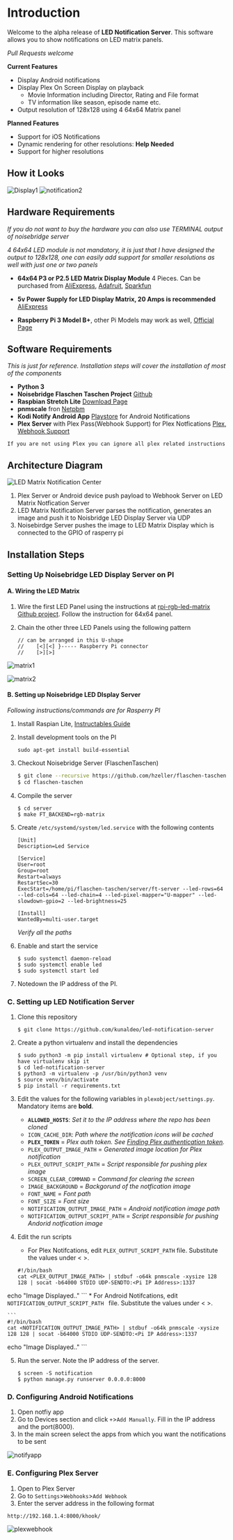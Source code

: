 # Introduction

Welcome to the alpha release of **LED Notification Server**. This software allows you to show notifications on LED matrix panels.

*Pull Requests welcome*

**Current Features**

* Display Android notifications
* Display Plex On Screen Display on playback
   * Movie Information including Director, Rating and File format
   * TV information like season, episode name etc. 
* Output resolution of 128x128 using 4 64x64 Matrix panel

**Planned Features**

* Support for iOS Notifications
* Dynamic rendering for other resolutions: **Help Needed**
* Support for higher resolutions

## How it Looks

![Display1](https://user-images.githubusercontent.com/441799/56405728-3c1cb000-628b-11e9-8c13-3e4582dc306c.jpg) ![notification2](https://user-images.githubusercontent.com/441799/56506761-13234600-653d-11e9-9382-eee23bbc630e.jpg)

## Hardware Requirements

*If you do not want to buy the hardware you can also use TERMINAL output of noisebridge server* 

*4 64x64 LED module is not mandatory, it is just that I have designed the output to 128x128, one can easily add support for smaller resolutions as well with just one or two panels*

* **64x64 P3 or P2.5 LED Matrix Display Module** 4 Pieces. Can be purchased from [AliExpress](https://www.aliexpress.com/wholesale?&SearchText=P3+64x64+led+matrix), [Adafruit](https://www.adafruit.com/product/3649), [Sparkfun](https://www.sparkfun.com/products/14824)

* **5v Power Supply for LED Display Matrix, 20 Amps is recommended** [AliExpress](https://www.aliexpress.com/wholesale?&SearchText=5v+20a+power+supply)

* **Raspberry Pi 3 Model B+**, other Pi Models may work as well, [Official Page](https://www.raspberrypi.org/products/raspberry-pi-3-model-b-plus/)

## Software Requirements

*This is just for reference. Installation steps will cover the installation of most of the components*

* **Python 3**
* **Noisebridge Flaschen Taschen Project** [Github](https://github.com/hzeller/flaschen-taschen)
* **Raspbian Stretch Lite** [Download Page](https://downloads.raspberrypi.org/raspbian_lite_latest)
* **pnmscale** fron [Netpbm](http://netpbm.sourceforge.net)
* **Kodi Notify Android App** [Playstore](https://play.google.com/store/apps/details?id=de.linuxwhatelse.android.notify) for Android Notifications
* **Plex Server** with Plex Pass(Webhook Support) for Plex Notfications [Plex](https://www.plex.tv), [Webhook Support](https://support.plex.tv/articles/115002267687-webhooks/)

```
If you are not using Plex you can ignore all plex related instructions
```

## Architecture Diagram
![LED Matrix Notification Center](https://user-images.githubusercontent.com/441799/56405556-63bf4880-628a-11e9-9a9c-124974801782.png)

1. Plex Server or Android device push payload to Webhook Server on LED Matrix Notfication Server
2. LED Matrix Notification Server parses the notification, generates an image and push it to Noisbridge LED Display Server via UDP
3. Noisebirdge Server pushes the image to LED Matrix Display which is connected to the GPIO of rasperry pi

## Installation Steps

### Setting Up Noisebridge LED Display Server on PI

#### A. Wiring the LED Matrix

1. Wire the first LED Panel using the instructions at [rpi-rgb-led-matrix Github project](https://github.com/hzeller/rpi-rgb-led-matrix/blob/master/wiring.md#wiring-diagram). Follow the instruction for 64x64 panel.
2. Chain the other three LED Panels using the following pattern

   ```
   // can be arranged in this U-shape
   //    [<][<] }----- Raspberry Pi connector
   //    [>][>]
   ```
   
![matrix1](https://user-images.githubusercontent.com/441799/56466132-111c9280-642a-11e9-9ad5-88bb75c97058.jpg)

![matrix2](https://user-images.githubusercontent.com/441799/56466134-1679dd00-642a-11e9-9ae5-560363394aa2.jpg)
   
#### B. Setting up Noisebridge LED DIsplay Server
*Following instructions/commands are for Rasperry PI*

1. Install Raspian Lite, [Instructables Guide](https://www.instructables.com/id/Install-and-Setup-Raspbian-Lite-on-Raspberry-Pi-3/)
2. Install development tools on the PI

    ```
    sudo apt-get install build-essential

    ```
3. Checkout Noisebridge Server (FlaschenTaschen)

    ```bash
    $ git clone --recursive https://github.com/hzeller/flaschen-taschen.git
    $ cd flaschen-taschen
    ```
4. Compile the server

    ```
	$ cd server
	$ make FT_BACKEND=rgb-matrix
	```
5. Create ```/etc/systemd/system/led.service``` with the following contents

    
    ```
    [Unit]
    Description=Led Service

    [Service]
    User=root
    Group=root
    Restart=always
    RestartSec=30
    ExecStart=/home/pi/flaschen-taschen/server/ft-server --led-rows=64 --led-cols=64 --led-chain=4 --led-pixel-mapper="U-mapper" --led-slowdown-gpio=2 --led-brightness=25

    [Install]
    WantedBy=multi-user.target
    ```
    *Verify all the paths*
6. Enable and start the service

    ```
    $ sudo systemctl daemon-reload
    $ sudo systemctl enable led
    $ sudo systemctl start led
    ```
7. Notedown the IP address of the PI.

### C. Setting up LED Notification Server

1. Clone this repository


    ```
    $ git clone https://github.com/kunaldeo/led-notification-server
    ```

2. Create a python virtualenv and install the dependencies

   ```
   $ sudo python3 -m pip install virtualenv # Optional step, if you have virtualenv skip it
   $ cd led-notification-server
   $ python3 -m virtualenv -p /usr/bin/python3 venv
   $ source venv/bin/activate
   $ pip install -r requirements.txt
   ```
3. Edit the values for the following variables in `plexobject/settings.py`. Mandatory items are **bold**.
    
    * **`ALLOWED_HOSTS`**: *Set it to the IP address where the repo has been cloned*
    * `ICON_CACHE_DIR`: *Path where the notification icons will be cached*
    * **`PLEX_TOKEN`** = *Plex auth token. See [Finding Plex authentication token](https://support.plex.tv/articles/204059436-finding-an-authentication-token-x-plex-token/).*
    * `PLEX_OUTPUT_IMAGE_PATH` = *Generated image location for Plex notification*
    * `PLEX_OUTPUT_SCRIPT_PATH` = *Script responsible for pushing plex image*
    * `SCREEN_CLEAR_COMMAND` = *Command for clearing the screen*
    * `IMAGE_BACKGROUND` = *Backgorund of the notfication image*
    * `FONT_NAME` = *Font path*
    * `FONT_SIZE` = *Font size*
    * `NOTIFICATION_OUTPUT_IMAGE_PATH` = *Android notification image path*
    * `NOTIFICATION_OUTPUT_SCRIPT_PATH` = *Script responsible for pushing Andorid notfication image*

4. Edit the run scripts
    * For Plex Notifcations, edit `PLEX_OUTPUT_SCRIPT_PATH` file. Substitute the values under < >.

         
    ```
    #!/bin/bash
    cat <PLEX_OUTPUT_IMAGE_PATH> | stdbuf -o64k pnmscale -xysize 128 128 | socat -b64000 STDIO UDP-SENDTO:<Pi IP Address>:1337
echo "Image Displayed.."
    ```
    * For Android Notifcations, edit `NOTIFICATION_OUTPUT_SCRIPT_PATH ` file. Substitute the values under < >.

    ```
    #!/bin/bash
    cat <NOTIFICATION_OUTPUT_IMAGE_PATH> | stdbuf -o64k pnmscale -xysize 128 128 | socat -b64000 STDIO UDP-SENDTO:<Pi IP Address>:1337
echo "Image Displayed.."
    ```


5. Run the server. Note the IP address of the server.
   
   ```
   $ screen -S notification
   $ python manage.py runserver 0.0.0.0:8000
   ```
   
### D. Configuring Android Notifications

1. Open notfiy app
2. Go to Devices section and click `+`>`Add Manually`. Fill in the IP address and the port(8000).
3. In the main screen select the apps from which you want the notifications to be sent

![notifyapp](https://user-images.githubusercontent.com/441799/56465854-f5fb5400-6424-11e9-9dda-a83601bfb504.jpg)

### E. Configuring Plex Server

1. Open to Plex Server
2. Go to `Settings`>`Webhooks`>`Add Webhook`
3. Enter the server address in the following format

```
http://192.168.1.4:8000/khook/
```
![plexwebhook](https://user-images.githubusercontent.com/441799/56466048-c1899700-6428-11e9-8499-c25f2bf4e191.jpg)
